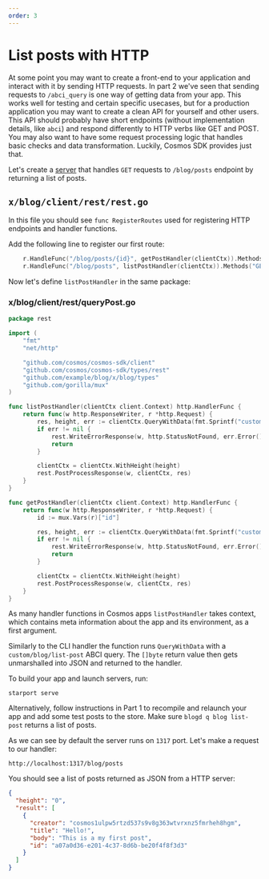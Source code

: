 ```yaml
---
order: 3
---
```


# List posts with HTTP

At some point you may want to create a front-end to your application and interact with it by sending HTTP requests. In part 2 we've seen that sending requests to `/abci_query` is one way of getting data from your app. This works well for testing and certain specific usecases, but for a production application you may want to create a clean API for yourself and other users. This API should probably have short endpoints (without implementation details, like `abci`) and respond differently to HTTP verbs like GET and POST. You may also want to have some request processing logic that handles basic checks and data transformation. Luckily, Cosmos SDK provides just that.

Let's create a [server](https://docs.cosmos.network/master/building-modules/module-interfaces.html#rest) that handles `GET` requests to `/blog/posts` endpoint by returning a list of posts.

## `x/blog/client/rest/rest.go`

In this file you should see `func RegisterRoutes` used for registering HTTP endpoints and handler functions.

Add the following line to register our first route:

```go
    r.HandleFunc("/blog/posts/{id}", getPostHandler(clientCtx)).Methods("GET")
    r.HandleFunc("/blog/posts", listPostHandler(clientCtx)).Methods("GET")
```

Now let's define `listPostHandler` in the same package:

### x/blog/client/rest/queryPost.go

```go
package rest

import (
	"fmt"
	"net/http"

	"github.com/cosmos/cosmos-sdk/client"
	"github.com/cosmos/cosmos-sdk/types/rest"
	"github.com/example/blog/x/blog/types"
    "github.com/gorilla/mux"
)

func listPostHandler(clientCtx client.Context) http.HandlerFunc {
	return func(w http.ResponseWriter, r *http.Request) {
		res, height, err := clientCtx.QueryWithData(fmt.Sprintf("custom/%s/list-post", types.QuerierRoute), nil)
		if err != nil {
			rest.WriteErrorResponse(w, http.StatusNotFound, err.Error())
			return
		}

		clientCtx = clientCtx.WithHeight(height)
		rest.PostProcessResponse(w, clientCtx, res)
	}
}

func getPostHandler(clientCtx client.Context) http.HandlerFunc {
	return func(w http.ResponseWriter, r *http.Request) {
        id := mux.Vars(r)["id"]

		res, height, err := clientCtx.QueryWithData(fmt.Sprintf("custom/%s/get-post/%s", types.QuerierRoute, id), nil)
		if err != nil {
			rest.WriteErrorResponse(w, http.StatusNotFound, err.Error())
			return
		}

		clientCtx = clientCtx.WithHeight(height)
		rest.PostProcessResponse(w, clientCtx, res)
	}
}

```

As many handler functions in Cosmos apps `listPostHandler` takes context, which contains meta information about the app and its environment, as a first argument. 

Similarly to the CLI handler the function runs `QueryWithData` with a `custom/blog/list-post` ABCI query. The `[]byte` return value then gets unmarshalled into JSON and returned to the handler.

To build your app and launch servers, run:

```
starport serve
```

Alternatively, follow instructions in Part 1 to recompile and relaunch your app and add some test posts to the store. Make sure `blogd q blog list-post` returns a list of posts.

As we can see by default the server runs on `1317` port. Let's make a request to our handler:

```
http://localhost:1317/blog/posts
```

You should see a list of posts returned as JSON from a HTTP server:

```json
{
  "height": "0",
  "result": [
    {
      "creator": "cosmos1ulpw5rtzd537s9v8g363wtvrxnz5fmrheh8hgm",
      "title": "Hello!",
      "body": "This is a my first post",
      "id": "a07a0d36-e201-4c37-8d6b-be20f4f8f3d3"
    }
  ]
}
```
